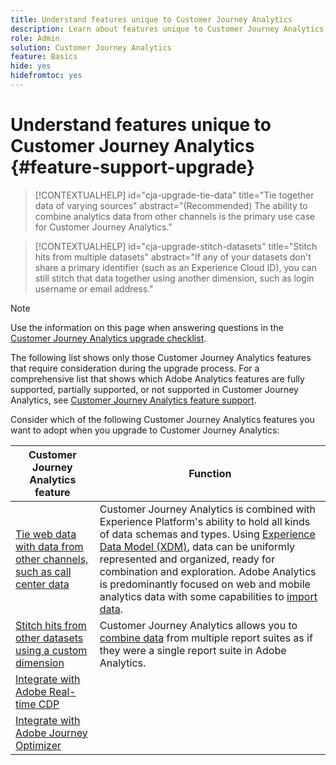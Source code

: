 ```yaml
---
title: Understand features unique to Customer Journey Analytics
description: Learn about features unique to Customer Journey Analytics
role: Admin
solution: Customer Journey Analytics
feature: Basics
hide: yes
hidefromtoc: yes
---
```

# Understand features unique to Customer Journey Analytics {#feature-support-upgrade}

<!-- markdownlint-disable MD034 -->

>[!CONTEXTUALHELP]
>id="cja-upgrade-tie-data"
>title="Tie together data of varying sources"
>abstract="(Recommended) The ability to combine analytics data from other channels is the primary use case for Customer Journey Analytics."

<!-- markdownlint-enable MD034 -->

<!-- markdownlint-disable MD034 -->

>[!CONTEXTUALHELP]
>id="cja-upgrade-stitch-datasets"
>title="Stitch hits from multiple datasets"
>abstract="If any of your datasets don't share a primary identifier (such as an Experience Cloud ID), you can still stitch that data together using another dimension, such as login username or email address."

<!-- markdownlint-enable MD034 -->

>[!NOTE]
> 
>Use the information on this page when answering questions in the [Customer Journey Analytics upgrade checklist](https://gigazelle.github.io/cja-ttv/). 

The following list shows only those Customer Journey Analytics features that require consideration during the upgrade process. For a comprehensive list that shows which Adobe Analytics features are fully supported, partially supported, or not supported in Customer Journey Analytics, see [Customer Journey Analytics feature support](/help/getting-started/aa-vs-cja/cja-aa.md).

Consider which of the following Customer Journey Analytics features you want to adopt when you upgrade to Customer Journey Analytics:

| Customer Journey Analytics feature | Function | 
|---------|----------|
| [Tie web data with data from other channels, such as call center data](https://experienceleague.adobe.com/en/docs/analytics-platform/using/cja-usecases/cross-channel/cross-channel) | Customer Journey Analytics is combined with Experience Platform's ability to hold all kinds of data schemas and types. Using [Experience Data Model (XDM)](https://experienceleague.adobe.com/docs/experience-platform/xdm/home.html), data can be uniformly represented and organized, ready for combination and exploration. Adobe Analytics is predominantly focused on web and mobile analytics data with some capabilities to [import data](https://experienceleague.adobe.com/docs/analytics/import/home.html). | 
| [Stitch hits from other datasets using a custom dimension](https://experienceleague.adobe.com/en/docs/analytics-platform/using/stitching/overview) | Customer Journey Analytics allows you to [combine data](/help/connections/combined-dataset.md) from multiple report suites as if they were a single report suite in Adobe Analytics. | 
| [Integrate with Adobe Real-time CDP]() |  | 
| [Integrate with Adobe Journey Optimizer](https://experienceleague.adobe.com/en/docs/analytics-platform/using/cja-usecases/cross-channel/cross-channel) |  | 



